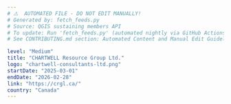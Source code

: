```yaml
---
# ⚠️  AUTOMATED FILE - DO NOT EDIT MANUALLY!
# Generated by: fetch_feeds.py
# Source: QGIS sustaining members API
# To update: Run 'fetch_feeds.py' (automated nightly via GitHub Actions)
# See CONTRIBUTING.md section: Automated Content and Manual Edit Guidelines

level: "Medium"
title: "CHARTWELL Resource Group Ltd."
logo: "chartwell-consultants-ltd.png"
startDate: "2025-03-01"
endDate: "2026-02-28"
link: "https://crgl.ca/"
country: "Canada"
---
```


